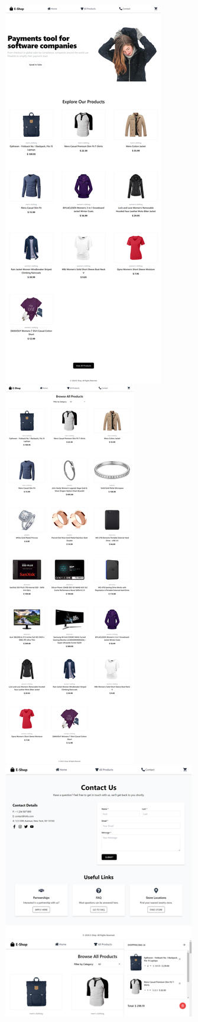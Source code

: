 ![Project Screenshot](./public/Images/Home.png)
![Project Screenshot](./public/Images/AllProduct.png)
![Project Screenshot](./public/Images/Contact.png)
![Project Screenshot](./public/Images/Cart.png)